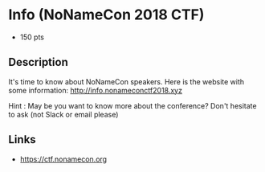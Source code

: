 # Info (NoNameCon 2018 CTF)
* 150 pts

## Description
>>>
It's time to know about NoNameCon speakers. Here is the website with some information: http://info.nonameconctf2018.xyz

Hint : May be you want to know more about the conference? Don't hesitate to ask (not Slack or email please)
>>>

## Links
* https://ctf.nonamecon.org
